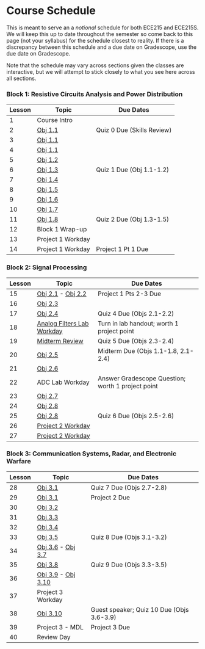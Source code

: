 # Course Schedule

This is meant to serve an a _notional_ schedule for both ECE215 and ECE215S. We will keep this up to date throughout the semester so come back to this page (not your syllabus) for the schedule closest to reality. If there is a discrepancy between this schedule and a due date on Gradescope, use the due date on Gradescope. 

Note that the schedule may vary across sections given the classes are interactive, but we will attempt to stick closely to what you see here across all sections.  

 ### Block 1: Resistive Circuits Analysis and Power Distribution  
| Lesson | Topic | Due Dates |
|----------|----------|----------|
| 1 | Course Intro |  |  
| 2 | [Obj 1.1](Block1Reading/Obj01/ECE215_Obj01_Reading) | Quiz 0 Due (Skills Review) |
| 3 | [Obj 1.1](Block1Reading/Obj01/ECE215_Obj01_Reading) |  |  
| 4 | [Obj 1.1](Block1Reading/Obj01/ECE215_Obj01_Reading)  |   |  
| 5 | [Obj 1.2](Block1Reading/Obj02/ECE215_Obj02_Reading) |   |  
| 6 | [Obj 1.3](Block1Reading/Obj03/ECE215_Obj03_Reading) | Quiz 1 Due (Obj 1.1-1.2)  |  
| 7 | [Obj 1.4](https://control.com/technical-articles/active-power-reactive-power-apparent-power-and-the-role-of-power-factor/) |  |  
| 8 | [Obj 1.5](Block1Reading/Obj05/ECE215_Obj05_Reading) |   |  
| 9 | [Obj 1.6](Block1Reading/Obj06/ECE215_Obj06_Reading) |   |
| 10 | [Obj 1.7](Block1Reading/Obj07/ECE215_Obj07_Reading) |   |
| 11 | [Obj 1.8](Block1Reading/Obj08/ECE215_Obj08_Reading) | Quiz 2 Due (Obj 1.3-1.5)   |
| 12 | Block 1 Wrap-up |   |
| 13 | Project 1 Workday |   |
| 14 | Project 1 Workday | Project 1 Pt 1 Due  |

### Block 2: Signal Processing
| Lesson | Topic | Due Dates |
|----------|----------|----------|
| 15 | [Obj 2.1](Block2Reading/Obj01/ECE215_B2_Obj01_Reading) - [Obj 2.2](Block2Reading/Obj02/ECE215_B2_Obj02_Reading) | Project 1 Pts 2-3 Due | 
| 16 | [Obj 2.3](Block2Reading/Obj03/ECE215_B2_Obj03_Reading) |  |
| 17 | [Obj 2.4](Block2Reading/Obj04/ECE215_B2_Obj04_Reading) | Quiz 4 Due (Objs 2.1-2.2) |
| 18 | [Analog Filters Lab Workday](_static/ECE215_AnalogFilterLab.pdf) | Turn in lab handout; worth 1 project point |
| 19 | [Midterm Review](_static/ECE215_Midterm_Equation_Sheet.pdf) | Quiz 5 Due (Objs 2.3-2.4) |
| 20 | [Obj 2.5](Block2Reading/Obj05/ECE215_B2_Obj05_Reading) | Midterm Due (Objs 1.1-1.8, 2.1-2.4) |
| 21 | [Obj 2.6](Block2Reading/Obj06/ECE215_B2_Obj06_Reading) |  |
| 22 | ADC Lab Workday | Answer Gradescope Question; worth 1 project point |
| 23 | [Obj 2.7](Block2Reading/Obj07/ECE215_B2_Obj07_Reading) |  |
| 24 | [Obj 2.8](Block2Reading/Obj08/ECE215_B2_Obj08_Reading) |  |
| 25 | [Obj 2.8](Block2Reading/Obj08/ECE215_B2_Obj08_Reading) | Quiz 6 Due (Objs 2.5-2.6) |
| 26 | [Project 2 Workday](Block2Reading/Project2) |   |
| 27 | [Project 2 Workday](Block2Reading/Project2) |   |

### Block 3: Communication Systems, Radar, and Electronic Warfare
| Lesson | Topic | Due Dates |
|----------|----------|----------|
| 28 | [Obj 3.1](Block3Reading/Obj01/ECE215_B3_Obj01_Reading) | Quiz 7 Due (Objs 2.7-2.8) | 
| 29 | [Obj 3.1](Block3Reading/Obj01/ECE215_B3_Obj01_Reading) | Project 2 Due |
| 30 | [Obj 3.2](Block3Reading/Obj02/ECE215_B3_Obj02_Reading) |  |
| 31 | [Obj 3.3](Block3Reading/Obj03/ECE215_B3_Obj03_Reading) |  |
| 32 | [Obj 3.4](Block3Reading/Obj04/ECE215_B3_Obj04_Reading) |  |
| 33 | [Obj 3.5](Block3Reading/Obj05/ECE215_B3_Obj05_Reading) | Quiz 8 Due (Objs 3.1-3.2) |
| 34 | [Obj 3.6](Block3Reading/Obj06/ECE215_B3_Obj06_Reading) - [Obj 3.7](Block3Reading/Obj07/ECE215_B3_Obj07_Reading) |  |
| 35 | [Obj 3.8](Block3Reading/Obj08/ECE215_B3_Obj08_Reading) | Quiz 9 Due (Objs 3.3-3.5) |
| 36 | [Obj 3.9](Block3Reading/Obj09/ECE215_B3_Obj09_Reading) - [Obj 3.10](Block3Reading/Obj10/ECE215_B3_Obj10_Reading) |  |
| 37 | Project 3 Workday |  |
| 38 | [Obj 3.10](Block3Reading/Obj10/ECE215_B3_Obj10_Reading) | Guest speaker; Quiz 10 Due (Objs 3.6-3.9)|
| 39 | Project 3 - MDL | Project 3 Due |
| 40 | Review Day |  |